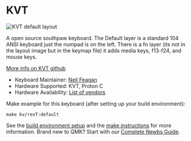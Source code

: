 # KVT

![KVT default layout](https://i.imgur.com/nPwxzdU.jpg)

A open source southpaw keyboard. The Default layer is a standard 104 ANSI keyboard just the numpad is on the left.
There is a fn layer (its not in the layout image but in the keymap file) it adds media keys, f13-f24, and mouse keys.

[More info on KVT github](https://github.com/Hybrid65/KVT)

* Keyboard Maintainer: [Neil Feagan](https://github.com/Hybrid65)
* Hardware Supported: KVT, Proton C
* Hardware Availability: [List of vendors](https://qmk.fm/proton-c)

Make example for this keyboard (after setting up your build environment):

    make kv/revT:default

See the [build environment setup](https://docs.qmk.fm/#/getting_started_build_tools) and the [make instructions](https://docs.qmk.fm/#/getting_started_make_guide) for more information. Brand new to QMK? Start with our [Complete Newbs Guide](https://docs.qmk.fm/#/newbs).
